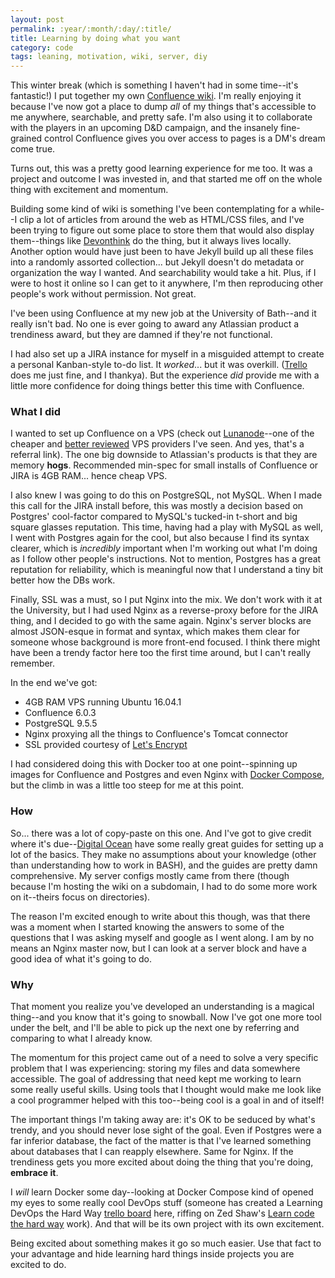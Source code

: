 ```yaml
---
layout: post
permalink: :year/:month/:day/:title/
title: Learning by doing what you want
category: code
tags: leaning, motivation, wiki, server, diy
---
```


This winter break (which is something I haven't had in some time--it's fantastic!) I put together my own [Confluence wiki](https://www.atlassian.com/software/confluence). I'm really enjoying it because I've now got a place to dump *all* of my things that's accessible to me anywhere, searchable, and pretty safe. I'm also using it to collaborate with the players in an upcoming D&D campaign, and the insanely fine-grained control Confluence gives you over access to pages is a DM's dream come true.

Turns out, this was a pretty good learning experience for me too. It was a project and outcome I was invested in, and that started me off on the whole thing with excitement and momentum.

<!-- more -->

Building some kind of wiki is something I've been contemplating for a while--I clip a lot of articles from around the web as HTML/CSS files, and I've been trying to figure out some place to store them that would also display them--things like [Devonthink](http://www.devontechnologies.com/products/devonthink/overview.html) do the thing, but it always lives locally. Another option would have just been to have Jekyll build up all these files into a randomly assorted collection... but Jekyll doesn't do metadata or organization the way I wanted. And searchability would take a hit. Plus, if I were to host it online so I can get to it anywhere, I'm then reproducing other people's work without permission. Not great.

I've been using Confluence at my new job at the University of Bath--and it really isn't bad. No one is ever going to award any Atlassian product a trendiness award, but they are damned if they're not functional.

I had also set up a JIRA instance for myself in a misguided attempt to create a personal Kanban-style to-do list. It *worked*... but it was overkill. ([Trello](https://www.trello.com) does me just fine, and I thankya). But the experience *did* provide me with a little more confidence for doing things better this time with Confluence.

### What I did

I wanted to set up Confluence on a VPS (check out [Lunanode](https://dynamic.lunanode.com/info?r=5948)--one of the cheaper and [better reviewed](https://www.lowendtalk.com/discussion/30067/kudos-to-luna-node-for-great-service) VPS providers I've seen. And yes, that's a referral link). The one big downside to Atlassian's products is that they are memory **hogs**. Recommended min-spec for small installs of Confluence or JIRA is 4GB RAM... hence cheap VPS.

I also knew I was going to do this on PostgreSQL, not MySQL. When I made this call for the JIRA install before, this was mostly a decision based on Postgres' cool-factor compared to MySQL's tucked-in t-short and big square glasses reputation. This time, having had a play with MySQL as well, I went with Postgres again for the cool, but also because I find its syntax clearer, which is *incredibly* important when I'm working out what I'm doing as I follow other people's instructions. Not to mention, Postgres has a great reputation for reliability, which is meaningful now that I understand a tiny bit better how the DBs work.

Finally, SSL was a must, so I put Nginx into the mix. We don't work with it at the University, but I had used Nginx as a reverse-proxy before for the JIRA thing, and I decided to go with the same again. Nginx's server blocks are almost JSON-esque in format and syntax, which makes them clear for someone whose background is more front-end focused. I think there might have been a trendy factor here too the first time around, but I can't really remember.

In the end we've got:

* 4GB RAM VPS running Ubuntu 16.04.1
* Confluence 6.0.3
* PostgreSQL 9.5.5
* Nginx proxying all the things to Confluence's Tomcat connector
* SSL provided courtesy of [Let's Encrypt](https://letsencrypt.org)

I had considered doing this with Docker too at one point--spinning up images for Confluence and Postgres and even Nginx with [Docker Compose](https://docs.docker.com/compose/), but the climb in was a little too steep for me at this point.

### How

So... there was a lot of copy-paste on this one. And I've got to give credit where it's due--[Digital Ocean](https://www.digitalocean.com/community/tutorials) have some really great guides for setting up a lot of the basics. They make no assumptions about your knowledge (other than understanding how to work in BASH), and the guides are pretty damn comprehensive. My server configs mostly came from there (though because I'm hosting the wiki on a subdomain, I had to do some more work on it--theirs focus on directories).

The reason I'm excited enough to write about this though, was that there was a moment when I started knowing the answers to some of the questions that I was asking myself and google as I went along. I am by no means an Nginx master now, but I can look at a server block and have a good idea of what it's going to do.


### Why

That moment you realize you've developed an understanding is a magical thing--and you know that it's going to snowball. Now I've got one more tool under the belt, and I'll be able to pick up the next one by referring and comparing to what I already know.

The momentum for this project came out of a need to solve a very specific problem that I was experiencing: storing my files and data somewhere accessible. The goal of addressing that need kept me working to learn some really useful skills. Using tools that I thought would make me look like a cool programmer helped with this too--being cool is a goal in and of itself!

The important things I'm taking away are: it's OK to be seduced by what's trendy, and you should never lose sight of the goal. Even if Postgres were a far inferior database, the fact of the matter is that I've learned something about databases that I can reapply elsewhere. Same for Nginx. If the trendiness gets you more excited about doing the thing that you're doing, **embrace it**.

I *will* learn Docker some day--looking at Docker Compose kind of opened my eyes to some really cool DevOps stuff (someone has created a Learning DevOps the Hard Way [trello board](https://trello.com/b/56YzDetY) here, riffing on Zed Shaw's [Learn code the hard way](http://www.learncodethehardway.org) work). And that will be its own project with its own excitement.

Being excited about something makes it go so much easier. Use that fact to your advantage and hide learning hard things inside projects you are excited to do.
